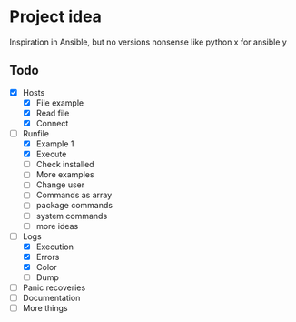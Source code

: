 # Project idea

Inspiration in Ansible, but no versions nonsense like python x for ansible y

## Todo

- [X] Hosts
    - [X] File example
    - [X] Read file
    - [X] Connect
- [ ] Runfile
    - [X] Example 1
    - [X] Execute
    - [ ] Check installed
    - [ ] More examples
    - [ ] Change user
    - [ ] Commands as array
    - [ ] package commands
    - [ ] system commands
    - [ ] more ideas
- [ ] Logs
    - [X] Execution
    - [X] Errors
    - [X] Color
    - [ ] Dump
- [ ] Panic recoveries
- [ ] Documentation
- [ ] More things